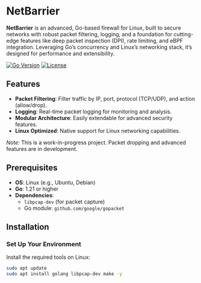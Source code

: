 # NetBarrier

**NetBarrier** is an advanced, Go-based firewall for Linux, built to secure networks with robust packet filtering, logging, and a foundation for cutting-edge features like deep packet inspection (DPI), rate limiting, and eBPF integration. Leveraging Go’s concurrency and Linux’s networking stack, it’s designed for performance and extensibility.

[![Go Version](https://img.shields.io/badge/Go-1.21+-00ADD8.svg)](https://golang.org)
[![License](https://img.shields.io/badge/License-Unlicensed-lightgrey.svg)]()

## Features
- **Packet Filtering**: Filter traffic by IP, port, protocol (TCP/UDP), and action (allow/drop).
- **Logging**: Real-time packet logging for monitoring and analysis.
- **Modular Architecture**: Easily extendable for advanced security features.
- **Linux Optimized**: Native support for Linux networking capabilities.

*Note*: This is a work-in-progress project. Packet dropping and advanced features are in development.

## Prerequisites
- **OS**: Linux (e.g., Ubuntu, Debian)
- **Go**: 1.21 or higher
- **Dependencies**:
  - `libpcap-dev` (for packet capture)
  - Go module: `github.com/google/gopacket`

## Installation

### Set Up Your Environment
Install the required tools on Linux:
```bash
sudo apt update
sudo apt install golang libpcap-dev make -y